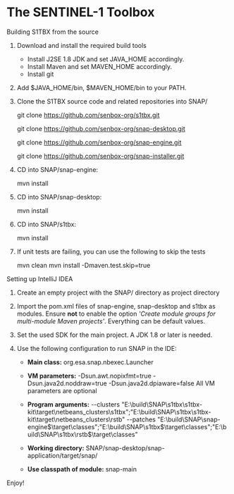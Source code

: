 The SENTINEL-1 Toolbox
======================

Building S1TBX from the source

1. Download and install the required build tools
	* Install J2SE 1.8 JDK and set JAVA_HOME accordingly. 
	* Install Maven and set MAVEN_HOME accordingly. 
	* Install git
2. Add $JAVA_HOME/bin, $MAVEN_HOME/bin to your PATH.

3. Clone the S1TBX source code and related repositories into SNAP/

	git clone https://github.com/senbox-org/s1tbx.git
	
    git clone https://github.com/senbox-org/snap-desktop.git
    
	git clone https://github.com/senbox-org/snap-engine.git
    
    git clone https://github.com/senbox-org/snap-installer.git
	
4. CD into SNAP/snap-engine:

   mvn install

5. CD into SNAP/snap-desktop:

   mvn install

6. CD into SNAP/s1tbx:

   mvn install
   
7. If unit tests are failing, you can use the following to skip the tests
   
   mvn clean
   mvn install -Dmaven.test.skip=true
	
Setting up IntelliJ IDEA

1. Create an empty project with the SNAP/ directory as project directory

2. Import the pom.xml files of snap-engine, snap-desktop and s1tbx as modules. Ensure **not** to enable
the option *'Create module groups for multi-module Maven projects'*. Everything can be default values.

3. Set the used SDK for the main project. A JDK 1.8 or later is needed.

4. Use the following configuration to run SNAP in the IDE:
	* **Main class:** org.esa.snap.nbexec.Launcher
	* **VM parameters:** -Dsun.awt.nopixfmt=true -Dsun.java2d.noddraw=true -Dsun.java2d.dpiaware=false
	All VM parameters are optional
    * **Program arguments:** 
    --clusters
    "E:\build\SNAP\s1tbx\s1tbx-kit\target\netbeans_clusters\s1tbx";"E:\build\SNAP\s1tbx\s1tbx-kit\target\netbeans_clusters\rstb"
    --patches
    "E:\build\SNAP\snap-engine\$\target\classes";"E:\build\SNAP\s1tbx\$\target\classes";"E:\build\SNAP\s1tbx\rstb\$\target\classes"
    
	* **Working directory:** SNAP/snap-desktop/snap-application/target/snap/
	* **Use classpath of module:** snap-main

Enjoy!
